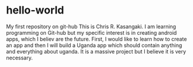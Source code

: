 # hello-world
My first repository on git-hub
This is Chris R. Kasangaki. I am learning programming on Git-hub but my specific interest is in creating android apps, which I believ are the future. First, I would like to learn how to create an app and then I will build a Uganda app which should contain anything and everything about uganda. It is a massive project but I believe it is very necessary.
